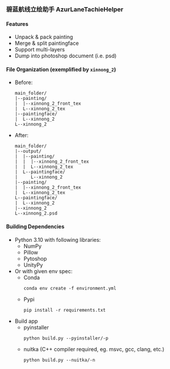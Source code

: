 ### 碧蓝航线立绘助手 AzurLaneTachieHelper

#### Features

- Unpack & pack painting
- Merge & split paintingface 
- Support multi-layers
- Dump into photoshop document (i.e. psd)

#### File Organization (exemplified by `xinnong_2`)

- Before:
  ```
  main_folder/
  |--painting/
  |  |--xinnong_2_front_tex
  |  L--xinnong_2_tex
  |--paintingface/
  |  L--xinnong_2
  L--xinnong_2
  ```
- After:
  ```
  main_folder/
  |--output/
  |  |--painting/
  |  |  |--xinnong_2_front_tex
  |  |  L--xinnong_2_tex
  |  L--paintingface/
  |     L--xinnong_2
  |--painting/
  |  |--xinnong_2_front_tex
  |  L--xinnong_2_tex
  L--paintingface/
  |  L--xinnong_2
  |--xinnong_2
  L--xinnong_2.psd
  ```

#### Building Dependencies

- Python 3.10 with following libraries:
  - NumPy
  - Pillow
  - Pytoshop
  - UnityPy
- Or with given env spec:
  - Conda
    ```shell
    conda env create -f environment.yml
    ```
  - Pypi
    ```shell
    pip install -r requirements.txt
    ```
- Build app
  - pyinstaller
    ```shell
    python build.py --pyinstaller/-p
    ```
  - nuitka (C++ compiler required, eg. msvc, gcc, clang, etc.)
    ```shell
    python build.py --nuitka/-n
    ```
